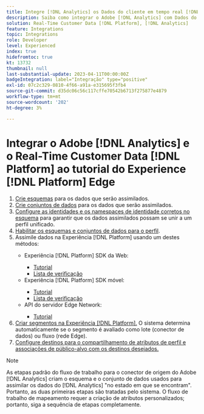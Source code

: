 ```yaml
---
title: Integre [!DNL Analytics] os Dados do cliente em tempo real [!DNL Platform] ao tutorial da Experience [!DNL Platform] Edge
description: Saiba como integrar o Adobe [!DNL Analytics] com Dados do cliente em tempo real [!DNL Platform] usando o SDK da Web da AEP, o SDK móvel da AEP ou a API do servidor Edge Network.
solution: Real-Time Customer Data [!DNL Platform], [!DNL Analytics]
feature: Integrations
topic: Integrations
role: Developer
level: Experienced
index: true
hidefromtoc: true
kt: 13732
thumbnail: null
last-substantial-update: 2023-04-11T00:00:00Z
badgeIntegration: label="Integração" type="positive"
exl-id: 07c2c329-0810-4f66-a91a-e315695f3fb4
source-git-commit: d35dc06c56c117cffe70542b6713f275877e4879
workflow-type: tm+mt
source-wordcount: '202'
ht-degree: 3%

---
```


# Integrar o Adobe [!DNL Analytics] e o Real-Time Customer Data [!DNL Platform] ao tutorial do Experience [!DNL Platform] Edge

<ol>
    <li><a href="https://experienceleague.adobe.com/pt-br?lang=pt-BR#dashboard/learning" _target="_blank" rel="noopener noreferrer">Crie esquemas</a> para os dados que serão assimilados.</li>
    <li><a href="https://experienceleague.adobe.com/docs/platform-learn/tutorials/data-ingestion/create-datasets-and-ingest-data.html?lang=pt-BR" _target="_blank" rel="noopener noreferrer">Crie conjuntos de dados</a> para os dados que serão assimilados.</a></li>
    <li><a href="https://experienceleague.adobe.com/docs/platform-learn/tutorials/identities/label-ingest-and-verify-identity-data.html?lang=pt-BR" _target="_blank" rel="noopener noreferrer">Configure as identidades e os namespaces de identidade corretos no esquema</a> para garantir que os dados assimilados possam se unir a um perfil unificado.</li>
    <li><a href="https://experienceleague.adobe.com/docs/platform-learn/tutorials/profiles/bring-data-into-the-real-time-customer-profile.html?lang=pt-BR" _target="_blank" rel="noopener noreferrer">Habilitar os esquemas e conjuntos de dados para o perfil</a>.</li>
    <li>Assimile dados na Experiência [!DNL Platform] usando um destes métodos:</li>
        <ul>
           <li>Experiência [!DNL Platform] SDK da Web:</li>
                <ul>
                    <li><a href="https://experienceleague.adobe.com/docs/platform-learn/implement-web-sdk/overview.html?lang=pt-BR" _target="_blank" rel="noopener noreferrer">Tutorial</a></li>
                    <li><a href="https://experienceleague.adobe.com/docs/analytics/implementation/aep-edge/web-sdk/overview.html?lang=pt-BR" _target="_blank" rel="noopener noreferrer">Lista de verificação</a></li>
                </ul>
            <li>Experiência [!DNL Platform] SDK móvel:</li>
                <ul>
                    <li><a href="https://experienceleague.adobe.com/docs/platform-learn/data-collection/mobile-sdk/create-mobile-properties.html?lang=pt-BR" _target="_blank" rel="noopener noreferrer">Tutorial</a></li>
                    <li><a href="https://experienceleague.adobe.com/docs/analytics/implementation/aep-edge/mobile-sdk/overview.html?lang=pt-BR" _target="_blank" rel="noopener noreferrer">Lista de verificação</a></li>
                </ul></li>
            <li>API do servidor Edge Network:</li>
                <ul>
                    <li><a href="https://experienceleague.adobe.com/docs/experience-platform/edge-network-server-api/interacting-other-adobe-solutions/interacting-adobe-analytics.html?lang=pt-BR" _target="_blank" rel="noopener noreferrer">Tutorial</a></li>
                </ul>
       </ul>
    <li><a href="https://experienceleague.adobe.com/docs/platform-learn/tutorials/segments/create-segments.html?lang=pt-BR" _target="_blank" rel="noopener noreferrer">Criar segmentos na Experiência [!DNL Platform].</a> O sistema determina automaticamente se o segmento é avaliado como lote (conector de dados) ou fluxo (rede Edge).</li>
    <li><a href="https://experienceleague.adobe.com/docs/platform-learn/tutorials/destinations/create-destinations-and-activate-data.html?lang=pt-BR" _target="_blank" rel="noopener noreferrer">Configure destinos para o compartilhamento de atributos de perfil e associações de público-alvo com os destinos desejados.</a></li>
</ol>

>[!NOTE]
>
>As etapas padrão do fluxo de trabalho para o conector de origem do Adobe [!DNL Analytics] criam o esquema e o conjunto de dados usados para assimilar os dados do [!DNL Analytics] &quot;no estado em que se encontram&quot;. Portanto, as duas primeiras etapas são tratadas pelo sistema. O fluxo de trabalho de mapeamento requer a criação de atributos personalizados; portanto, siga a sequência de etapas completamente.
